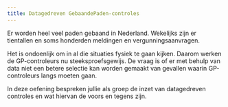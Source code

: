 ```yaml
---
title: Datagedreven GebaandePaden-controles
---
```

Er worden heel veel paden gebaand in Nederland. Wekelijks zijn er tientallen en soms honderden meldingen en vergunningsaanvragen.

Het is ondoenlijk om in al die situaties fysiek te gaan kijken. Daarom werken de GP-controleurs nu steeksproefsgewijs. De vraag is of er met behulp van data niet een betere selectie kan worden gemaakt van gevallen waarin GP-controleurs langs moeten gaan.

In deze oefening bespreken jullie als groep de inzet van datagedreven controles en wat hiervan de voors en tegens zijn.
